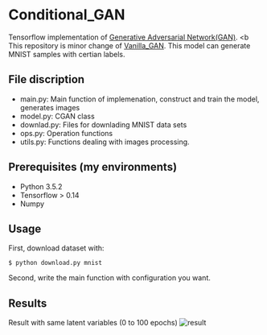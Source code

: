 # Conditional_GAN
Tensorflow implementation of [Generative Adversarial Network(GAN)](https://arxiv.org/abs/1406.2661). <b
This repository is minor change of [Vanilla_GAN](https://github.com/Jisung-Yoon/Vanilla_GAN).
This model can generate MNIST samples with certian labels.

## File discription
- main.py: Main function of implemenation, construct and train the model, generates images
- model.py: CGAN class
- downlad.py: Files for downlading MNIST data sets
- ops.py: Operation functions
- utils.py: Functions dealing with images processing.

## Prerequisites (my environments)
- Python 3.5.2
- Tensorflow > 0.14
- Numpy

## Usage
First, download dataset with:

    $ python download.py mnist

Second, write the main function with configuration you want.

## Results
Result with same latent variables (0 to 100 epochs)
![result](assets/Result.gif)

